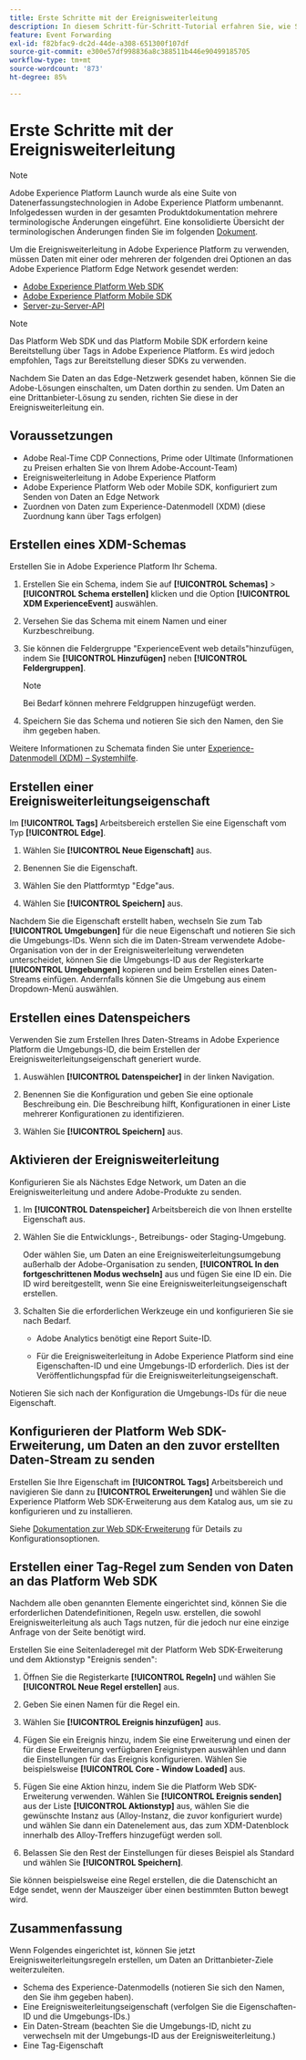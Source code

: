 ```yaml
---
title: Erste Schritte mit der Ereignisweiterleitung
description: In diesem Schritt-für-Schritt-Tutorial erfahren Sie, wie Sie mit der Ereignisweiterleitung in Adobe Experience Platform beginnen.
feature: Event Forwarding
exl-id: f82bfac9-dc2d-44de-a308-651300f107df
source-git-commit: e300e57df998836a8c388511b446e90499185705
workflow-type: tm+mt
source-wordcount: '873'
ht-degree: 85%

---
```


# Erste Schritte mit der Ereignisweiterleitung

>[!NOTE]
>
>Adobe Experience Platform Launch wurde als eine Suite von Datenerfassungstechnologien in Adobe Experience Platform umbenannt. Infolgedessen wurden in der gesamten Produktdokumentation mehrere terminologische Änderungen eingeführt. Eine konsolidierte Übersicht der terminologischen Änderungen finden Sie im folgenden [Dokument](../../term-updates.md).

Um die Ereignisweiterleitung in Adobe Experience Platform zu verwenden, müssen Daten mit einer oder mehreren der folgenden drei Optionen an das Adobe Experience Platform Edge Network gesendet werden:

* [Adobe Experience Platform Web SDK](../../extensions/client/web-sdk/overview.md)
* [Adobe Experience Platform Mobile SDK](https://sdkdocs.com)
* [Server-zu-Server-API](https://experienceleague.adobe.com/docs/audience-manager/user-guide/api-and-sdk-code/dcs/dcs-apis/dcs-s2s.html)

>[!NOTE]
>Das Platform Web SDK und das Platform Mobile SDK erfordern keine Bereitstellung über Tags in Adobe Experience Platform. Es wird jedoch empfohlen, Tags zur Bereitstellung dieser SDKs zu verwenden.

Nachdem Sie Daten an das Edge-Netzwerk gesendet haben, können Sie die Adobe-Lösungen einschalten, um Daten dorthin zu senden. Um Daten an eine Drittanbieter-Lösung zu senden, richten Sie diese in der Ereignisweiterleitung ein.

## Voraussetzungen

* Adobe Real-Time CDP Connections, Prime oder Ultimate (Informationen zu Preisen erhalten Sie von Ihrem Adobe-Account-Team)
* Ereignisweiterleitung in Adobe Experience Platform
* Adobe Experience Platform Web oder Mobile SDK, konfiguriert zum Senden von Daten an Edge Network
* Zuordnen von Daten zum Experience-Datenmodell (XDM) (diese Zuordnung kann über Tags erfolgen)

## Erstellen eines XDM-Schemas

Erstellen Sie in Adobe Experience Platform Ihr Schema.

1. Erstellen Sie ein Schema, indem Sie auf **[!UICONTROL Schemas]** > **[!UICONTROL Schema erstellen]** klicken und die Option **[!UICONTROL XDM ExperienceEvent]** auswählen.

1. Versehen Sie das Schema mit einem Namen und einer Kurzbeschreibung.

1. Sie können die Feldergruppe &quot;ExperienceEvent web details&quot;hinzufügen, indem Sie **[!UICONTROL Hinzufügen]** neben **[!UICONTROL Feldergruppen]**.

   >[!NOTE]
   >
   >Bei Bedarf können mehrere Feldgruppen hinzugefügt werden.

1. Speichern Sie das Schema und notieren Sie sich den Namen, den Sie ihm gegeben haben.

Weitere Informationen zu Schemata finden Sie unter [Experience-Datenmodell (XDM) – Systemhilfe](https://experienceleague.adobe.com/docs/experience-platform/xdm/home.html?lang=de).

## Erstellen einer Ereignisweiterleitungseigenschaft

Im **[!UICONTROL Tags]** Arbeitsbereich erstellen Sie eine Eigenschaft vom Typ **[!UICONTROL Edge]**.

1. Wählen Sie **[!UICONTROL Neue Eigenschaft]** aus.

1. Benennen Sie die Eigenschaft.

1. Wählen Sie den Plattformtyp &quot;Edge&quot;aus.

1. Wählen Sie **[!UICONTROL Speichern]** aus.

Nachdem Sie die Eigenschaft erstellt haben, wechseln Sie zum Tab **[!UICONTROL Umgebungen]** für die neue Eigenschaft und
notieren Sie sich die Umgebungs-IDs. Wenn sich die im Daten-Stream verwendete Adobe-Organisation von der in der Ereignisweiterleitung verwendeten unterscheidet, können Sie die Umgebungs-ID aus der Registerkarte **[!UICONTROL Umgebungen]** kopieren und beim Erstellen eines Daten-Streams einfügen. Andernfalls können Sie die Umgebung aus einem Dropdown-Menü auswählen.

## Erstellen eines Datenspeichers

Verwenden Sie zum Erstellen Ihres Daten-Streams in Adobe Experience Platform die Umgebungs-ID, die beim Erstellen der Ereignisweiterleitungseigenschaft generiert wurde.

1. Auswählen **[!UICONTROL Datenspeicher]** in der linken Navigation.

1. Benennen Sie die Konfiguration und geben Sie eine optionale Beschreibung ein.
Die Beschreibung hilft, Konfigurationen in einer Liste mehrerer Konfigurationen zu identifizieren.

1. Wählen Sie **[!UICONTROL Speichern]** aus.

## Aktivieren der Ereignisweiterleitung

Konfigurieren Sie als Nächstes Edge Network, um Daten an die Ereignisweiterleitung und andere Adobe-Produkte zu senden.

1. Im **[!UICONTROL Datenspeicher]** Arbeitsbereich die von Ihnen erstellte Eigenschaft aus.

1. Wählen Sie die Entwicklungs-, Betreibungs- oder Staging-Umgebung.

   Oder wählen Sie, um Daten an eine Ereignisweiterleitungsumgebung außerhalb der Adobe-Organisation zu senden, **[!UICONTROL In den fortgeschrittenen Modus wechseln]** aus und fügen Sie eine ID ein. Die ID wird bereitgestellt, wenn Sie eine Ereignisweiterleitungseigenschaft erstellen.

1. Schalten Sie die erforderlichen Werkzeuge ein und konfigurieren Sie sie nach Bedarf.

   * Adobe Analytics benötigt eine Report Suite-ID.

   * Für die Ereignisweiterleitung in Adobe Experience Platform sind eine Eigenschaften-ID und eine Umgebungs-ID erforderlich. Dies ist der Veröffentlichungspfad für die Ereignisweiterleitungseigenschaft.

Notieren Sie sich nach der Konfiguration die Umgebungs-IDs für die neue Eigenschaft.

## Konfigurieren der Platform Web SDK-Erweiterung, um Daten an den zuvor erstellten Daten-Stream zu senden

Erstellen Sie Ihre Eigenschaft im **[!UICONTROL Tags]** Arbeitsbereich und navigieren Sie dann zu **[!UICONTROL Erweiterungen]** und wählen Sie die Experience Platform Web SDK-Erweiterung aus dem Katalog aus, um sie zu konfigurieren und zu installieren.

Siehe [Dokumentation zur Web SDK-Erweiterung](../../extensions/client/web-sdk/overview.md) für Details zu Konfigurationsoptionen.

## Erstellen einer Tag-Regel zum Senden von Daten an das Platform Web SDK

Nachdem alle oben genannten Elemente eingerichtet sind, können Sie die erforderlichen Datendefinitionen, Regeln usw. erstellen, die sowohl Ereignisweiterleitung als auch Tags nutzen, für die jedoch nur eine einzige Anfrage von der Seite benötigt wird.

Erstellen Sie eine Seitenladeregel mit der Platform Web SDK-Erweiterung und dem Aktionstyp &quot;Ereignis senden&quot;:

1. Öffnen Sie die Registerkarte **[!UICONTROL Regeln]** und wählen Sie **[!UICONTROL Neue Regel erstellen]** aus.

1. Geben Sie einen Namen für die Regel ein.

1. Wählen Sie **[!UICONTROL Ereignis hinzufügen]** aus.

1. Fügen Sie ein Ereignis hinzu, indem Sie eine Erweiterung und einen der für diese Erweiterung verfügbaren Ereignistypen auswählen und dann die Einstellungen für das Ereignis konfigurieren. Wählen Sie beispielsweise **[!UICONTROL Core - Window Loaded]** aus.

1. Fügen Sie eine Aktion hinzu, indem Sie die Platform Web SDK-Erweiterung verwenden. Wählen Sie **[!UICONTROL Ereignis senden]** aus der Liste **[!UICONTROL Aktionstyp]** aus, wählen Sie die gewünschte Instanz aus (Alloy-Instanz, die zuvor konfiguriert wurde) und wählen Sie dann ein Datenelement aus, das zum XDM-Datenblock innerhalb des Alloy-Treffers hinzugefügt werden soll.

1. Belassen Sie den Rest der Einstellungen für dieses Beispiel als Standard und wählen Sie **[!UICONTROL Speichern]**.

Sie können beispielsweise eine Regel erstellen, die die Datenschicht an Edge sendet, wenn der Mauszeiger über einen bestimmten Button bewegt wird.

## Zusammenfassung

Wenn Folgendes eingerichtet ist, können Sie jetzt Ereignisweiterleitungsregeln erstellen, um Daten an Drittanbieter-Ziele weiterzuleiten.

* Schema des Experience-Datenmodells (notieren Sie sich den Namen, den Sie ihm gegeben haben).
* Eine Ereignisweiterleitungseigenschaft (verfolgen Sie die Eigenschaften-ID und die Umgebungs-IDs.)
* Ein Daten-Stream (beachten Sie die Umgebungs-ID, nicht zu verwechseln mit der Umgebungs-ID aus der Ereignisweiterleitung.)
* Eine Tag-Eigenschaft
